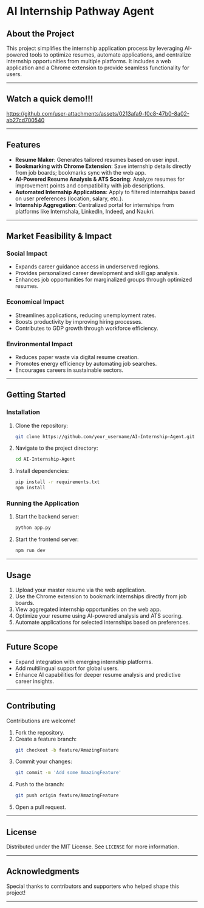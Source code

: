 
# **AI Internship Pathway Agent**
   
## **About the Project**
This project simplifies the internship application process by leveraging AI-powered tools to optimize resumes, automate applications, and centralize internship opportunities from multiple platforms. It includes a web application and a Chrome extension to provide seamless functionality for users.

---
## Watch a quick demo!!!

https://github.com/user-attachments/assets/0213afa9-f0c8-47b0-8a02-ab27cd700540


---

## **Features**
- **Resume Maker**: Generates tailored resumes based on user input.
- **Bookmarking with Chrome Extension**: Save internship details directly from job boards; bookmarks sync with the web app.
- **AI-Powered Resume Analysis & ATS Scoring**: Analyze resumes for improvement points and compatibility with job descriptions.
- **Automated Internship Applications**: Apply to filtered internships based on user preferences (location, salary, etc.).
- **Internship Aggregation**: Centralized portal for internships from platforms like Internshala, LinkedIn, Indeed, and Naukri.

---

## **Market Feasibility & Impact**
### Social Impact
- Expands career guidance access in underserved regions.
- Provides personalized career development and skill gap analysis.
- Enhances job opportunities for marginalized groups through optimized resumes.

### Economical Impact
- Streamlines applications, reducing unemployment rates.
- Boosts productivity by improving hiring processes.
- Contributes to GDP growth through workforce efficiency.

### Environmental Impact
- Reduces paper waste via digital resume creation.
- Promotes energy efficiency by automating job searches.
- Encourages careers in sustainable sectors.

---

## **Getting Started**

### **Installation**
1. Clone the repository:
   ```bash
   git clone https://github.com/your_username/AI-Internship-Agent.git
   ```
2. Navigate to the project directory:
   ```bash
   cd AI-Internship-Agent
   ```
3. Install dependencies:
   ```bash
   pip install -r requirements.txt
   npm install
   ```

### **Running the Application**
1. Start the backend server:
   ```bash
   python app.py
   ```
2. Start the frontend server:
   ```bash
   npm run dev
   ```

---

## **Usage**
1. Upload your master resume via the web application.
2. Use the Chrome extension to bookmark internships directly from job boards.
3. View aggregated internship opportunities on the web app.
4. Optimize your resume using AI-powered analysis and ATS scoring.
5. Automate applications for selected internships based on preferences.

---

## **Future Scope**
- Expand integration with emerging internship platforms.
- Add multilingual support for global users.
- Enhance AI capabilities for deeper resume analysis and predictive career insights.

---

## **Contributing**
Contributions are welcome!  
1. Fork the repository.  
2. Create a feature branch:  
   ```bash
   git checkout -b feature/AmazingFeature
   ```
3. Commit your changes:  
   ```bash
   git commit -m 'Add some AmazingFeature'
   ```
4. Push to the branch:  
   ```bash
   git push origin feature/AmazingFeature
   ```
5. Open a pull request.

---

## **License**
Distributed under the MIT License. See `LICENSE` for more information.

---

## **Acknowledgments**
Special thanks to contributors and supporters who helped shape this project!

--- 

